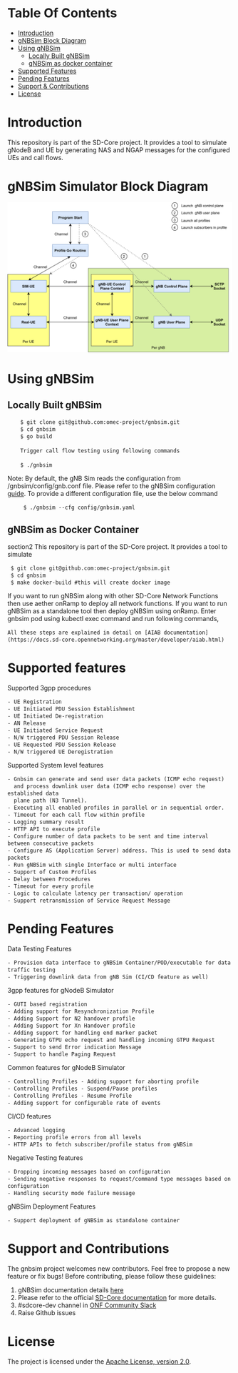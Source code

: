 <!--
SPDX-FileCopyrightText: 2022 Great Software Laboratory Pvt. Ltd
SPDX-FileCopyrightText: 2021 Open Networking Foundation <info@opennetworking.org>
SPDX-License-Identifier: Apache-2.0

-->
# Table Of Contents
  * [Introduction](#Introduction)
  * [gNBSim Block Diagram](#gnbsim-simulator-block-diagram)
  * [Using gNBSim](#using-gnbsim)
    * [Locally Built gNBSim](#Locally-built-gnbsim)
    * [gNBSim as docker container](#gNBSim-as-container)
  * [Supported Features](#supported-features)
  * [Pending Features](#pending-features)
  * [Support & Contributions](#Support-and-contributions)
  * [License](#license)


# Introduction

This repository is part of the SD-Core project. It provides a tool to simulate
gNodeB and UE by generating NAS and NGAP messages for the configured UEs and 
call flows.

# gNBSim Simulator Block Diagram

![gNBSim](/docs/images/gnbsim_flow_diagram.png)


# Using gNBSim 

## Locally Built gNBSim

        $ git clone git@github.com:omec-project/gnbsim.git
        $ cd gnbsim
        $ go build

        Trigger call flow testing using following commands

        $ ./gnbsim

Note: By default, the gNB Sim reads the configuration from /gnbsim/config/gnb.conf file. 
Please refer to the gNBSim configuration [guide](./docs/config.md). To provide a different 
configuration file, use the below command

         $ ./gnbsim --cfg config/gnbsim.yaml




## gNBSim as Docker Container
section2 This repository is part of the SD-Core project. It provides a tool to simulate

     $ git clone git@github.com:omec-project/gnbsim.git
     $ cd gnbsim
     $ make docker-build #this will create docker image

If you want to run gNBSim along with other SD-Core Network Functions then use aether onRamp to deploy all network functions.
If you want to run gNBSim as a standalone tool then deploy gNBSim using onRamp. 
Enter gnbsim pod using kubectl exec command and run following commands, 

    All these steps are explained in detail on [AIAB documentation](https://docs.sd-core.opennetworking.org/master/developer/aiab.html)

# Supported features

   Supported 3gpp procedures

    - UE Registration
    - UE Initiated PDU Session Establishment
    - UE Initiated De-registration
    - AN Release
    - UE Initiated Service Request
    - N/W triggered PDU Session Release
    - UE Requested PDU Session Release
    - N/W triggered UE Deregistration


   Supported System level features

    - Gnbsim can generate and send user data packets (ICMP echo request)
      and process downlink user data (ICMP echo response) over the established data
      plane path (N3 Tunnel).
    - Executing all enabled profiles in parallel or in sequential order.
    - Timeout for each call flow within profile
    - Logging summary result
    - HTTP API to execute profile
    - Configure number of data packets to be sent and time interval between consecutive packets
    - Configure AS (Application Server) address. This is used to send data packets
    - Run gNBSim with single Interface or multi interface
    - Support of Custom Profiles
    - Delay between Procedures
    - Timeout for every profile
    - Logic to calculate latency per transaction/ operation
    - Support retransmission of Service Request Message

# Pending Features

   Data Testing Features

    - Provision data interface to gNBSim Container/POD/executable for data traffic testing
    - Triggering downlink data from gNB Sim (CI/CD feature as well)

   3gpp features for gNodeB Simulator
 
    - GUTI based registration
    - Adding support for Resynchronization Profile
    - Adding Support for N2 handover profile
    - Adding Support for Xn Handover profile
    - Adding support for handling end marker packet
    - Generating GTPU echo request and handling incoming GTPU Request
    - Support to send Error indication Message
    - Support to handle Paging Request

   Common features for gNodeB Simulator

    - Controlling Profiles - Adding support for aborting profile
    - Controlling Profiles - Suspend/Pause profiles
    - Controlling Profiles - Resume Profile
    - Adding support for configurable rate of events
    
   CI/CD features
 
    - Advanced logging
    - Reporting profile errors from all levels
    - HTTP APIs to fetch subscriber/profile status from gNBSim

   Negative Testing features

    - Dropping incoming messages based on configuration
    - Sending negative responses to request/command type messages based on configuration
    - Handling security mode failure message
    

   gNBSim Deployment Features

    - Support deployment of gNBSim as standalone container

# Support and Contributions

The gnbsim project welcomes new contributors. Feel free to propose a new feature or fix bugs!
Before contributing, please follow these guidelines:

1. gNBSim documentation details [here](./docs/README.md)
2. Please refer to the official [SD-Core documentation](https://docs.sd-core.opennetworking.org/master/developer/gnbsim.html#gnb-simulator) for more details.
3. #sdcore-dev channel in [ONF Community Slack](https://onf-community.slack.com/)
4. Raise Github issues

# License

The project is licensed under the [Apache License, version 2.0](./LICENSES/Apache-2.0.txt).
